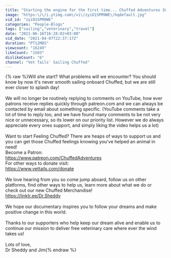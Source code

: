 ```yaml
---
title: "Starting the engine for the first time... Chuffed Adventures S03Ep31"
image: "https:\/\/i.ytimg.com\/vi\/zyiO1SPM9WE\/hqdefault.jpg"
vid_id: "zyiO1SPM9WE"
categories: "People-Blogs"
tags: ["sailing","veterinary","travel"]
date: "2021-06-16T16:28:02+03:00"
vid_date: "2021-04-07T22:37:17Z"
duration: "PT12M8S"
viewcount: "16249"
likeCount: "1503"
dislikeCount: "6"
channel: "Vet Tails' Sailing Chuffed"
---
```

{% raw %}Will she start? What problems will we encounter? You should know by now it's never smooth sailing onboard Chuffed, but we are still ever closer to splash day!<br /><br />We will no longer be routinely replying to comments on YouTube, how ever patrons receive replies quickly through patreon.com and we can always be contacted by email about something specific. (YouTube comments take a lot of time to reply too, and we have found many comments to be not very nice or unnecessary, so its lower on our priority list. However we do always appreciate every ones support, and simply liking the video helps us a lot)<br /><br />Want to start Feeling Chuffed? There are heaps of ways to support us and you can get those Chuffed feelings knowing you've helped an animal in need!<br />Become a Patron:<br /><a rel="nofollow" target="blank" href="https://www.patreon.com/ChuffedAdventures">https://www.patreon.com/ChuffedAdventures</a><br />For other ways to donate visit:<br /><a rel="nofollow" target="blank" href="https://www.vettails.com/donate">https://www.vettails.com/donate</a><br /><br />We love hearing from you so come jump aboard, follow us on other platforms, find other ways to help us, learn more about what we do or check out our new Chuffed Merchandise!<br /><a rel="nofollow" target="blank" href="https://linktr.ee/Dr.Sheddy">https://linktr.ee/Dr.Sheddy</a><br /><br />We hope our documentary inspires you to follow your dreams and make positive change in this world.<br /><br />Thanks to our supporters who help keep our dream alive and enable us to continue our mission to deliver free veterinary care where ever the wind takes us!<br /><br />Lots of love,<br />Dr Sheddy and Jim{% endraw %}
